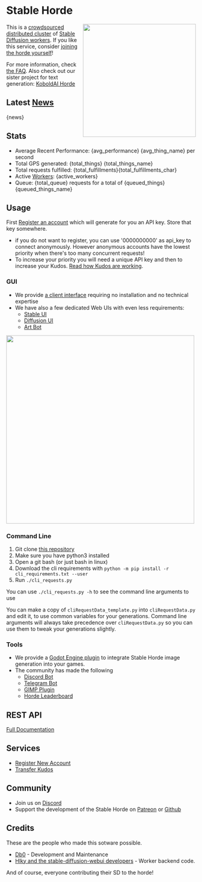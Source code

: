 # Stable Horde

<img style="float:right" src="{horde_img_url}/{horde_image}.jpg" width="300" /> This is a [crowdsourced distributed cluster](https://github.com/db0/AI-Horde) of [Stable Diffusion workers](https://github.com/db0/stable-diffusion-webui). If you like this service, consider [joining the horde yourself](https://github.com/db0/AI-Horde/blob/main/README_StableHorde.md)!

For more information, check [the FAQ](https://github.com/db0/AI-Horde/blob/main/FAQ.md). Also check out our sister project for text generation: [KoboldAI Horde](https://koboldai.net)

## Latest [News](/api/v2/status/news)

{news}

## Stats 

* Average Recent Performance: {avg_performance} {avg_thing_name} per second
* Total GPS generated: {total_things} {total_things_name}
* Total requests fulfilled: {total_fulfillments}{total_fulfillments_char}
* Active [Workers](/api/v2/workers): {active_workers}
* Queue: {total_queue} requests for a total of {queued_things} {queued_things_name}

## Usage

First [Register an account](/register) which will generate for you an API key. Store that key somewhere.

   * if you do not want to register, you can use '0000000000' as api_key to connect anonymously. However anonymous accounts have the lowest priority when there's too many concurrent requests!
   * To increase your priority you will need a unique API key and then to increase your Kudos. [Read how Kudos are working](https://dbzer0.com/blog/the-kudos-based-economy-for-the-koboldai-horde/).

### GUI

* We provide [a client interface](https://dbzer0.itch.io/stable-horde-client) requiring no installation and no technical expertise
* We have also a few dedicated Web UIs with even less requirements:
   * [Stable UI](https://aqualxx.github.io/stable-ui/)
   * [Diffusion UI](https://diffusionui.com/b/stable_horde)
   * [Art Bot](https://tinybots.net/artbot)

<img src="https://raw.githubusercontent.com/db0/Stable-Horde-Client/main/screenshot.png" width="500" />

### Command Line
1. Git clone [this repository](https://github.com/db0/Stable-Horde)
1. Make sure you have python3 installed
1. Open a git bash (or just bash in linux)
1. Download the cli requirements with `python -m pip install -r cli_requirements.txt --user`
1. Run `./cli_requests.py` 

You can use `./cli_requests.py -h` to see the command line arguments to use

You can make a copy of `cliRequestData_template.py` into `cliRequestData.py` and edit it, to use common variables for your generations. Command line arguments will always take precedence over `cliRequestData.py` so you can use them to tweak your generations slightly.

### Tools

* We provide a [Godot Engine plugin](https://github.com/db0/Stable-Horde-Client-Addon) to integrate Stable Horde image generation into your games.
* The community has made the following
    * [Discord Bot](https://harrisonvanderbyl.github.io/WriterBot/)
    * [Telegram Bot](https://t.me/CraiyonArtBot)
    * [GIMP Plugin](https://github.com/blueturtleai/gimp-stable-diffusion/tree/main/stablehorde)
    * [Horde Leaderboard](https://aqualxx.github.io/Horde-Overseer/)


## REST API

[Full Documentation](/api)

## Services

* [Register New Account](/register)
* [Transfer Kudos](/transfer)

## Community

* Join us on [Discord](https://discord.gg/3DxrhksKzn)
* Support the development of the Stable Horde on [Patreon](https://www.patreon.com/db0) or [Github](https://github.com/db0)

## Credits

These are the people who made this sotware possible.

* [Db0](https://dbzer0.com) - Development and Maintenance
* [Hlky and the stable-diffusion-webui developers](https://github.com/sd-webui/stable-diffusion-webui) - Worker backend code.

And of course, everyone contributing their SD to the horde!
